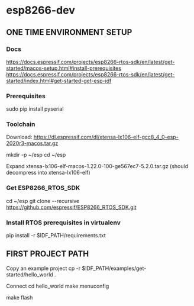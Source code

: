 # esp8266-dev

## ONE TIME ENVIRONMENT SETUP
### Docs
https://docs.espressif.com/projects/esp8266-rtos-sdk/en/latest/get-started/macos-setup.html#install-prerequisites
https://docs.espressif.com/projects/esp8266-rtos-sdk/en/latest/get-started/index.html#get-started-get-esp-idf

### Prerequisites
sudo pip install pyserial

### Toolchain
Download: 
https://dl.espressif.com/dl/xtensa-lx106-elf-gcc8_4_0-esp-2020r3-macos.tar.gz

mkdir -p ~/esp
cd ~/esp

Expand xtensa-lx106-elf-macos-1.22.0-100-ge567ec7-5.2.0.tar.gz
(should decompress into xtensa-lx106-elf)

### Get ESP8266_RTOS_SDK
cd ~/esp
git clone --recursive https://github.com/espressif/ESP8266_RTOS_SDK.git


### Install RTOS prerequisites in virtualenv
pip install -r $IDF_PATH/requirements.txt


## FIRST PROJECT PATH

Copy an example project
cp -r $IDF_PATH/examples/get-started/hello_world .

Connect
cd hello_world
make menuconfig

make flash

